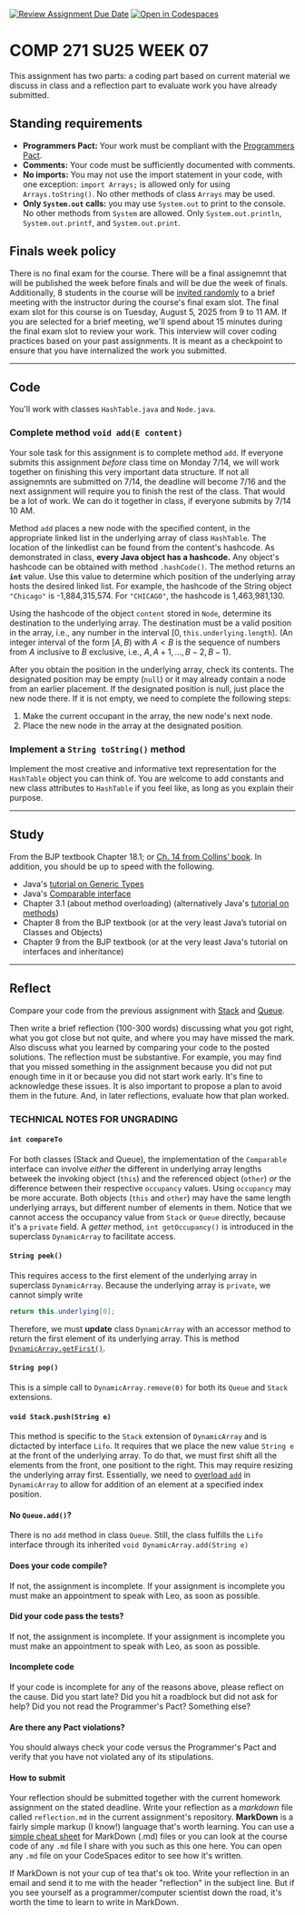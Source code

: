 [![Review Assignment Due Date](https://classroom.github.com/assets/deadline-readme-button-22041afd0340ce965d47ae6ef1cefeee28c7c493a6346c4f15d667ab976d596c.svg)](https://classroom.github.com/a/GYVc2eZt)
[![Open in Codespaces](https://classroom.github.com/assets/launch-codespace-2972f46106e565e64193e422d61a12cf1da4916b45550586e14ef0a7c637dd04.svg)](https://classroom.github.com/open-in-codespaces?assignment_repo_id=19948215)
# COMP 271 SU25 WEEK 07

This assignment has two parts: a coding part based on current material we discuss in class and a reflection part to evaluate work you have already submitted.


## Standing requirements

* **Programmers Pact:** Your work must be compliant with the [Programmers Pact](./ProgrammerPact.pdf). 
* **Comments:** Your code must be sufficiently documented with comments.
* **No imports:** You may not use the import statement in your code, with one exception: `import Arrays;` is allowed only for using `Arrays.toString()`. No other methods of class `Arrays` may be used.
* **Only `System.out` calls:** you may use `System.out` to print to the console. No other methods from `System` are allowed. Only `System.out.println`, `System.out.printf`, and `System.out.print`. 


## Finals week policy

There is no final exam for the course. There will be a final assignemnt that will be published the week before finals and will be due the week of finals. Additionally, 8 students in the course will be [invited randomly](https://github.com/lgreco/random-selection-final-oral) to a brief meeting with the instructor during the course's final exam slot. The final exam slot for this course is on Tuesday, August 5, 2025 from 9 to 11 AM. If you are selected for a brief meeting, we'll spend about 15 minutes during the final exam slot to review your work. This interview will cover coding practices based on your past assignments. It is meant as a checkpoint to ensure that you have internalized the work you submitted.

---

## Code

You'll work with classes `HashTable.java` and `Node.java`.

### Complete method `void add(E content)`

Your sole task for this assignment is to complete method `add`. If everyone submits this assignment *before* class time on Monday 7/14, we will work together on finishing this very important data structure. If not all assignemnts are submitted on 7/14, the deadline will become 7/16 and the next assignment will require you to finish the rest of the class. That would be a lot of work. We can do it together in class, if everyone submits by 7/14 10 AM.

Method `add` places a new node with the specified content, in the appropriate linked list in the underlying array of class `HashTable`. The location of the linkedlist can be found from the content's hashcode. As demonstrated in class, **every Java object has a hashcode.**  Any object's hashcode can be obtained with method `.hashCode()`. The method returns an **`int`** value. Use this value to determine which position of the underlying array hosts the desired linked list.  For example, the hashcode of the String object `"Chicago"` is -1,884,315,574. For `"CHICAGO"`, the hashcode is 1,463,981,130.

Using the hashcode of the object `content` stored in `Node`, determine its destination to the underlying array. The destination must be a valid position in the array, i.e., any number in the interval $[0,\texttt{this.underlying.length})$. (An integer interval of the form $[A,B)$ with $A<B$ is the sequence of numbers from $A$ inclusive to $B$ exclusive, i.e., $A, A+1, \ldots, B-2, B-1$).

After you obtain the position in the underlying array, check its contents. The designated position may be empty (`null`) or it may already contain a node from an earlier placement. If the designated position is null, just place the new node there. If it is not empty, we need to complete the following steps:
1.  Make the current occupant in the array, the new node's next node.
2.  Place the new node in the array at the designated position.

### Implement a `String toString()` method

Implement the most creative and informative text representation for the `HashTable` object you can think of. You are welcome to add constants and new class attributes to `HashTable` if you feel like, as long as you explain their purpose.

---



## Study

From the BJP textbook Chapter 18.1; or [Ch. 14 from Collins’ book](https://learning.oreilly.com/library/view/data-structures-and/9780470482674/21-chapter14.html). In addition, you should be up to speed with the following.

* Java's [tutorial on Generic Types](https://docs.oracle.com/javase/tutorial/java/generics/types.html)
* Java's [Comparable interface](https://docs.oracle.com/javase/8/docs/api/java/lang/Comparable.html)
* Chapter 3.1 (about method overloading) (alternatively Java's [tutorial on methods](https://docs.oracle.com/javase/tutorial/java/javaOO/methods.html))
* Chapter 8 from the BJP textbook (or at the very least Java’s tutorial on Classes and Objects)
* Chapter 9 from the BJP textbook (or at the very least Java's tutorial on interfaces and inheritance)

---

## Reflect

Compare your code from the previous assignment with [Stack](https://github.com/lgreco/comp-271-su25-week06/blob/main/solution_Stack.java) and [Queue](https://github.com/lgreco/comp-271-su25-week06/blob/main/solution_Queue.java).

Then write a brief reflection (100-300 words) discussing what you got right, what you got close but not quite, and where you may have missed the mark. Also discuss what you learned by comparing your code to the posted solutions. The reflection must be substantive. For example, you may find that you missed something in the assignment because you did not put enough time in it or because you did not start work early. It's fine to acknowledge these issues. It is also important to propose a plan to avoid them in the future. And, in later reflections, evaluate how that plan worked.


### TECHNICAL NOTES FOR UNGRADING


#### `int compareTo`

For both classes (Stack and Queue), the implementation of the `Comparable` interface can involve *either* the different in underlying array lengths betweek the invoking object (`this`) and the referenced object (`other`) *or* the difference between their respective `occupancy` values. Using `occupancy` may be more accurate. Both objects (`this` and `other`) may have the same length underlying arrays, but different number of elements in them. Notice that we cannot access the occupancy value from `Stack` or `Queue` directly, because it's a `private` field. A *getter* method, `int getOccupancy()` is introduced in the superclass `DynamicArray` to facilitate access.

#### `String peek()`

This requires access to the first element of the underlying array in superclass `DynamicArray`. Because the underlying array is `private`, we cannot simply write 
```java
return this.underlying[0];
```
Therefore, we must **update** class `DynamicArray` with an accessor method to return the first element of its underlying array. This is method [`DynamicArray.getFirst()`](https://github.com/lgreco/comp-271-su25-week06/blob/24ac9fdc1c91448ba90eb4a30eb8608d9e1bd6cf/DynamicArray.java#L39).

#### `String pop()`

This is a simple call to `DynamicArray.remove(0)` for both its `Queue` and `Stack` extensions.

#### `void Stack.push(String e)`

This method is specific to the `Stack` extension of `DynamicArray` and is dictacted by interface `Lifo`. It requires that we place the new value `String e` at the front of the underlying array. To do that, we must first shift all the elements from the front, one positiont to the right. This may require resizing the underlying array first. Essentially, we need to [overload `add`](https://github.com/lgreco/comp-271-su25-week06/blob/24ac9fdc1c91448ba90eb4a30eb8608d9e1bd6cf/DynamicArray.java#L79) in `DynamicArray` to allow for addition of an element at a specified index position.

#### No `Queue.add()`?

There is no `add` method in class `Queue`. Still, the class fulfills the `Lifo` interface through its inherited `void DynamicArray.add(String e)`

#### Does your code compile? 
If not, the assignment is incomplete. If your assignment is incomplete you must make an appointment to speak with Leo, as soon as possible.


#### Did your code pass the tests?
If not, the assignment is incomplete. If your assignment is incomplete you must make an appointment to speak with Leo, as soon as possible.


#### Incomplete code

If your code is incomplete for any of the reasons above, please reflect on the cause. Did you start late? Did you hit a roadblock but did not ask for help? Did you not read the Programmer's Pact? Something else?


#### Are there any Pact violations?
You should always check your code versus the Programmer's Pact and verify that you have not violated any of its stipulations.


#### How to submit

Your reflection should be submitted together with the current homework assignment on the stated deadline. Write your reflection as a *markdown* file called `reflection.md` in the current assignment's repository. **MarkDown** is a fairly simple markup (I know!) language that's worth learning. You can use a [simple cheat sheet](https://www.markdownguide.org/basic-syntax/) for MarkDown (.md) files or you can look at the course code of any `.md` file I share with you such as this one here. You can open any `.md` file on your CodeSpaces editor to see how it's written. 

If MarkDown is not your cup of tea that's ok too. Write your reflection in an email and send it to me with the header "reflection" in the subject line. But if you see yourself as a programmer/computer scientist down the road, it's worth the time to learn to write in MarkDown.
